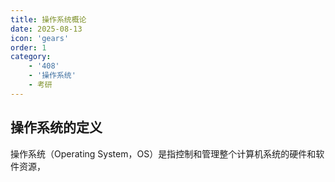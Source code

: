 ```yaml
---
title: 操作系统概论
date: 2025-08-13
icon: 'gears'
order: 1
category: 
    - '408'
    - '操作系统'
    - 考研
---
```


## 操作系统的定义

操作系统（Operating System，OS）是指控制和管理整个计算机系统的硬件和软件资源，
